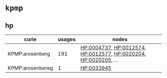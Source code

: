 # `kpmp`

## hp

| curie            |   usages | nodes                                                                                                                                                                                                                                                                                            |
|------------------|----------|--------------------------------------------------------------------------------------------------------------------------------------------------------------------------------------------------------------------------------------------------------------------------------------------------|
| KPMP:arosenberg  |      191 | [HP:0004737](http://purl.obolibrary.org/obo/HP_0004737), [HP:0012574](http://purl.obolibrary.org/obo/HP_0012574), [HP:0012577](http://purl.obolibrary.org/obo/HP_0012577), [HP:0020204](http://purl.obolibrary.org/obo/HP_0020204), [HP:0020205](http://purl.obolibrary.org/obo/HP_0020205), ... |
| KPMP:arosenbereg |        1 | [HP:0033945](http://purl.obolibrary.org/obo/HP_0033945)                                                                                                                                                                                                                                          |

